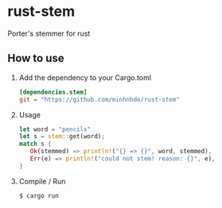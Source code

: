 rust-stem
=========

Porter's stemmer for rust

## How to use ##

1. Add the dependency to your Cargo.toml

    ```toml
    [dependencies.stem]
    git = "https://github.com/minhnhdo/rust-stem"
    ```
2. Usage
   ```rust
   let word = "pencils"
   let s = stem::get(word);
   match s {
      Ok(stemmed) => println!("{} => {}", word, stemmed),
      Err(e) => println!("could not stem! reason: {}", e),
   }
   ```
3. Compile / Run

   `$ cargo run`
